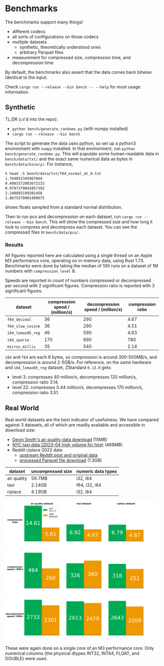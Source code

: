 # Benchmarks

The benchmarks support many things!
* different codecs
* all sorts of configurations on those codecs
* multiple datasets
  * synthetic, theoretically understood ones
  * arbitrary Parquet files
* measurement for compressed size, compression time, and decompression time

By default, the benchmarks also assert that the data comes back bitwise
identical to the input.

Check `cargo run --release --bin bench -- --help` for most usage information.

## Synthetic

TL;DR (`cd`'d into the repo):
* `python bench/generate_randoms.py` (with numpy installed)
* `cargo run --release --bin bench`

The script to generate the data uses python, so set up a python3
environment with `numpy` installed.
In that environment, run
`python bench/generate_randoms.py`.
This will populate some human-readable data in `bench/data/txt/` and
the exact same numerical data as bytes in `bench/data/binary/`.
For instance,
```
% head -5 bench/data/txt/f64_normal_at_0.txt
1.764052345967664
0.4001572083672233
0.9787379841057392
2.240893199201458
1.8675579901499675
```
shows floats sampled from a standard normal distribution.

Then to run pco and decompression on each dataset, run
`cargo run --release --bin bench`.
This will show the compressed size and how long
it took to compress and decompress each dataset.
You can see the compressed files in
`bench/data/pco/`.

### Results

All figures reported here are calculated using a single thread on an Apple
M3 performance core, operating on in-memory data, using Rust 1.73.
Benchmarks were done by taking the median of 100 runs on a dataset of 1M
numbers with `compression_level` 8.

Speeds are reported in count of numbers compressed or decompressed
per second with 2 significant figures.
Compression ratio is reported with 3 significant figures.

| dataset            | compression speed / (million/s) | decompression speed / (million/s) | compression ratio |
|--------------------|---------------------------------|-----------------------------------|-------------------|
| `f64_decimal`      | 36                              | 290                               | 4.67              |
| `f64_slow_cosine`  | 36                              | 290                               | 4.51              |
| `i64_lomax05_reg`  | 46                              | 590                               | 4.63              |
| `i64_sparse`       | 170                             | 690                               | 780               |
| `micros_millis`    | 35                              | 540                               | 2.14              |

`i64` and `f64` are each 8 bytes, so compression is around 300-500MB/s,
and decompression is around 2-5GB/s.
For reference, on the same hardware and `i64_lomax05_reg` dataset, ZStandard
`0.13.0` gets:

* level 3: compresses 40 million/s, decompresses 120 million/s, compression
  ratio 3.14.
* level 22: compresses 0.44 million/s, decompresses 170 million/s,
  compression ratio 3.51.

## Real World

Real world datasets are the best indicator of usefulness.
We have compared against 3 datasets, all of which are readily available and
accessible in download size:
* [Devin Smith's air quality data download](https://deephaven.io/wp-content/devinrsmith-air-quality.20220714.zstd.parquet) (15MB)
* [NYC taxi data (2023-04 high volume for hire)](https://www.nyc.gov/site/tlc/about/tlc-trip-record-data.page) (469MB)
* Reddit r/place 2022 data
  * [upstream Reddit post and original data](https://www.reddit.com/r/place/comments/txvk2d/rplace_datasets_april_fools_2022/)
  * [processed Parquet file download](https://pcodec-public.s3.amazonaws.com/reddit_2022_place_numerical.parquet) (1.3GB)

| dataset     | uncompressed size | numeric data types |
|-------------|-------------------|--------------------|
| air quality | 59.7MB            | i32, i64           |
| taxi        | 2.14GB            | f64, i32, i64      |
| r/place     | 4.19GB            | i32, i64           |

<div style="text-align:center">
  <img
    alt="bar charts showing better compression for pco than zstd.parquet"
    src="../images/real_world_compression_ratio.svg"
    width="600px"
  >
  <img
    alt="bar charts showing similar compression speed for pco and zstd.parquet"
    src="../images/real_world_compression_speed.svg"
    width="600px"
  >
  <img
    alt="bar charts showing faster decompression speed for pco than zstd.parquet"
    src="../images/real_world_decompression_speed.svg"
    width="600px"
  >
</div>

These were again done on a single core of an M3 performance core.
Only numerical columns (the physical dtypes INT32, INT64, FLOAT, and DOUBLE)
were used.

